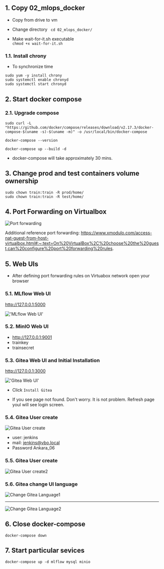 ## 1. Copy 02_mlops_docker
- Copy from drive to vm
- Change directory ` cd 02_mlops_docker/`

- Make wait-for-it.sh executable  
` chmod +x wait-for-it.sh `  

### 1.1. Install chrony
- To synchronize time
```commandline
sudo yum -y install chrony
sudo systemctl enable chronyd
sudo systemctl start chronyd
```
## 2. Start docker compose
### 2.1. Upgrade compose
```
sudo curl -L "https://github.com/docker/compose/releases/download/v2.17.3/docker-compose-$(uname -s)-$(uname -m)" -o /usr/local/bin/docker-compose

docker-compose --version
```

` docker-compose up --build -d `

- docker-compose will take approximately 30 mins.

## 3. Change prod and test containers volume ownership
```commandline
sudo chown train:train -R prod/home/
sudo chown train:train -R test/home/
```

## 4. Port Forwarding on Virtualbox
![Port forwarding](images/virtual_box_port_forwarding.png 'VirtualBox Port forwarding')

Additional reference port forwarding: https://www.xmodulo.com/access-nat-guest-from-host-virtualbox.html#:~:text=On%20VirtualBox%2C%20choose%20the%20guest,can%20configure%20port%20forwarding%20rules.

## 5. Web UIs
- After defining port forwarding rules on Virtuabox network open your browser

### 5.1. MLflow Web UI
http://127.0.0.1:5000


!['MLflow Web UI'](images/mlflow_web_ui.png 'MLflow Web UI')

### 5.2. MinIO Web UI
- http://127.0.0.1:9001  
- trainkey  
- trainsecret

### 5.3. Gitea Web UI and Initial Installation
http://127.0.0.1:3000 

!['Gitea Web UI'](images/gitea_web_ui_install.png 'Gitea Web UI')

- Click ` Install Gitea `

- If you see page not found. Don't worry. It is not problem. Refresh page youl will see login screen.

### 5.4. Gitea User create
![Gitea User create](images/07_gitea_create_user.png 'Gitea User create')
- user: jenkins
- mail: jenkins@vbo.local
- Password Ankara_06
### 5.5. Gitea User create
![Gitea User create2](images/08_gitea_create_user2.png 'Gitea User create2')


### 5.6. Gitea change UI language
![Change Gitea Language1](images/change_gitea_ui_language1.png 'Change Gitea Language1')

--------------------------------

![Change Gitea Language2](images/change_gitea_ui_language2.png 'Change Gitea Language2')

## 6. Close docker-compose
` docker-compose down `

## 7. Start particular sevices
` docker-compose up -d mlflow mysql minio `
